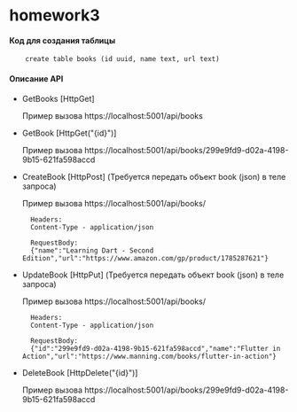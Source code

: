 # homework3

#### Код для создания таблицы

		create table books (id uuid, name text, url text)

#### Описание API 

- GetBooks [HttpGet]

	Пример вызова https://localhost:5001/api/books


- GetBook [HttpGet("{id}")]

	Пример вызова https://localhost:5001/api/books/299e9fd9-d02a-4198-9b15-621fa598accd


- CreateBook [HttpPost] (Требуется передать объект book (json) в теле запроса)

	Пример вызова https://localhost:5001/api/books/

		Headers:
		Content-Type - application/json
		
		RequestBody:
		{"name":"Learning Dart - Second Edition","url":"https://www.amazon.com/gp/product/1785287621"}



- UpdateBook [HttpPut] (Требуется передать объект book (json) в теле запроса)

	Пример вызова https://localhost:5001/api/books/

		Headers:
		Content-Type - application/json

		RequestBody:
		{"id":"299e9fd9-d02a-4198-9b15-621fa598accd","name":"Flutter in Action","url":"https://www.manning.com/books/flutter-in-action"}


- DeleteBook [HttpDelete("{id}")]

	Пример вызова https://localhost:5001/api/books/299e9fd9-d02a-4198-9b15-621fa598accd
